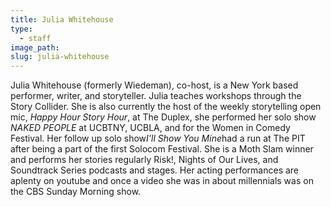 ```yaml
---
title: Julia Whitehouse
type:
  - staff
image_path: 
slug: julia-whitehouse
---
```



Julia Whitehouse (formerly Wiedeman), co-host, is a New York based performer, writer, and storyteller. Julia teaches workshops through the Story Collider. She is also currently the host of the weekly storytelling open mic, *Happy Hour Story Hour*, at The Duplex, she performed her solo show *NAKED PEOPLE* at UCBTNY, UCBLA, and for the Women in Comedy Festival. Her follow up solo show*I'll Show You Mine*had a run at The PIT after being a part of the first Solocom Festival. She is a Moth Slam winner and performs her stories regularly Risk!, Nights of Our Lives, and Soundtrack Series podcasts and stages. Her acting performances are aplenty on youtube and once a video she was in about millennials was on the CBS Sunday Morning show.